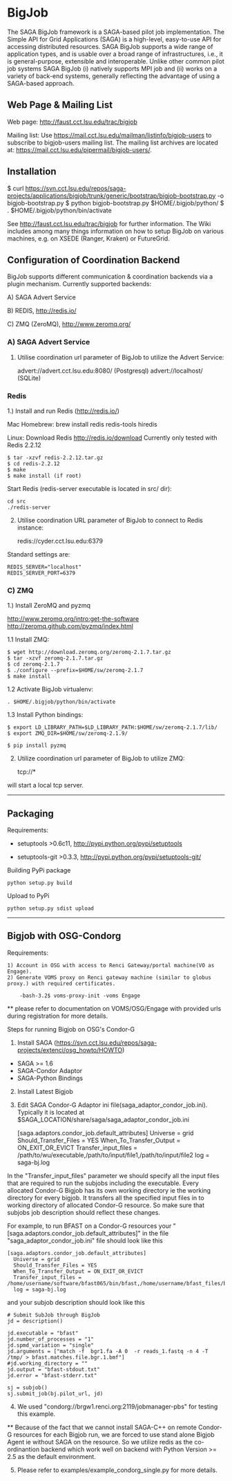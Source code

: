 BigJob  
=============

The SAGA BigJob framework is a SAGA-based pilot job implementation. The  Simple API for Grid Applications (SAGA) is a high-level, easy-to-use API for accessing distributed resources. SAGA BigJob supports a wide range of application types, and is usable over a broad range of infrastructures, i.e., it is general-purpose, extensible and interoperable. Unlike other common pilot job systems SAGA BigJob 
(i) natively supports MPI job and 
(ii) works on a variety of back-end systems, generally reflecting the advantage of using a SAGA-based approach. 



Web Page & Mailing List
-------------

Web page: http://faust.cct.lsu.edu/trac/bigjob

Mailing list:  Use https://mail.cct.lsu.edu/mailman/listinfo/bigjob-users to subscribe to bigjob-users mailing list. The mailing list archives are located at:  https://mail.cct.lsu.edu/pipermail/bigjob-users/.

Installation
-------------

$ curl https://svn.cct.lsu.edu/repos/saga-projects/applications/bigjob/trunk/generic/bootstrap/bigjob-bootstrap.py -o bigjob-bootstrap.py
$ python bigjob-bootstrap.py $HOME/.bigjob/python/
$ . $HOME/.bigjob/python/bin/activate

See http://faust.cct.lsu.edu/trac/bigjob for further information. The Wiki includes among many things information on how to setup BigJob on various machines, e.g. on XSEDE (Ranger, Kraken) or FutureGrid.


Configuration of Coordination Backend
-------------------------------------

BigJob supports different communication & coordination backends via a plugin mechanism.
Currently supported backends:

A) SAGA Advert Service

B) REDIS, http://redis.io/

C) ZMQ (ZeroMQ), http://www.zeromq.org/


### A) SAGA Advert Service

1) Utilise coordination url parameter of BigJob to utilize the Advert Service:

	advert://advert.cct.lsu.edu:8080/ (Postgresql)
	advert://localhost/ (SQLite)


### Redis

1.) Install and run Redis (http://redis.io/)

Mac Homebrew:
	brew install redis redis-tools hiredis

Linux:
Download Redis http://redis.io/download
Currently only tested with Redis 2.2.12

	$ tar -xzvf redis-2.2.12.tar.gz
	$ cd redis-2.2.12
	$ make
	$ make install (if root)


Start Redis (redis-server executable is located in src/ dir):

	cd src
	./redis-server


2) Utilise coordination URL parameter of BigJob to connect to Redis instance:

	redis://cyder.cct.lsu.edu:6379

Standard settings are:

	REDIS_SERVER="localhost"
	REDIS_SERVER_PORT=6379


### C) ZMQ

1.) Install ZeroMQ and pyzmq

http://www.zeromq.org/intro:get-the-software
http://zeromq.github.com/pyzmq/index.html

1.1 Install ZMQ:

	$ wget http://download.zeromq.org/zeromq-2.1.7.tar.gz
	$ tar -xzvf zeromq-2.1.7.tar.gz
	$ cd zeromq-2.1.7
	$ ./configure --prefix=$HOME/sw/zeromq-2.1.7
	$ make install


1.2 Activate BigJob virtualenv:

	. $HOME/.bigjob/python/bin/activate

1.3 Install Python bindings:

	$ export LD_LIBRARY_PATH=$LD_LIBRARY_PATH:$HOME/sw/zeromq-2.1.7/lib/
	$ export ZMQ_DIR=$HOME/sw/zeromq-2.1.9/
	
	$ pip install pyzmq


2) Utilize coordination url parameter of BigJob to utilize ZMQ:

	tcp://*

will start a local tcp server.

---------------------------------------

Packaging
-------------------------------------

Requirements:

*  setuptools >0.6c11, http://pypi.python.org/pypi/setuptools

*  setuptools-git >0.3.3, http://pypi.python.org/pypi/setuptools-git/

Building PyPi package

	python setup.py build

Upload to PyPi

	python setup.py sdist upload


---------------------------------------

Bigjob with OSG-Condorg
-------------------------------------

Requirements:

	1) Account in OSG with access to Renci Gateway/portal machine(VO as Engage).
	2) Generate VOMS proxy on Renci gateway machine (similar to globus proxy.) with required certificates.
		
		-bash-3.2$ voms-proxy-init -voms Engage
		
** please refer to documentation on VOMS/OSG/Engage with provided urls during registration for more details.
		
		
Steps for running Bigjob on OSG's Condor-G

1) Install SAGA (https://svn.cct.lsu.edu/repos/saga-projects/extenci/osg_howto/HOWTO)

* SAGA >= 1.6
* SAGA-Condor Adaptor
* SAGA-Python Bindings 

2) Install Latest Bigjob

3) Edit SAGA Condor-G Adaptor ini file(saga_adaptor_condor_job.ini). 
   Typically it is located at $SAGA_LOCATION/share/saga/saga_adaptor_condor_job.ini

	[saga.adaptors.condor_job.default_attributes]
  	Universe = grid
  	Should_Transfer_Files = YES
  	When_To_Transfer_Output = ON_EXIT_OR_EVICT
  	Transfer_input_files = /path/to/wu/executable,/path/to/input/file1,/path/to/input/file2
  	log = saga-bj.log

In the "Transfer_input_files" parameter we should specify all the input files that are required to run the subjobs
including the executable. Every allocated Condor-G Bigjob has its own working directory ie the working directory for 
every bigjob. It transfers all the specified input files in to working directory of allocated Condor-G resource. 
So make sure that subjobs job description should reflect these changes.

For example, to run BFAST on a Condor-G resources your "[saga.adaptors.condor_job.default_attributes]" in the file
"saga_adaptor_condor_job.ini" file should look like this
	
	[saga.adaptors.condor_job.default_attributes]
	  Universe = grid
	  Should_Transfer_Files = YES
	  When_To_Transfer_Output = ON_EXIT_OR_EVICT
	  Transfer_input_files = /home/username/software/bfast065/bin/bfast,/home/username/bfast_files/bgr1.fa,/home/username/bfast_files/bgr1.fa.nt.1.1.bif,/home/username/bfast_files/bgr1.fa.nt.brg,/home/username/bfast_files/reads_1.fastq,/home/username/bfast_files/bgr1.fa.nt.2.1.bif,/home/username/bfast_files/bgr1.fa.nt.3.1.bif
	  log = saga-bj.log


and your subjob description should look like this 

    # Submit SubJob through BigJob
    jd = description()

    jd.executable = "bfast"
    jd.number_of_processes = "1"
    jd.spmd_variation = "single"
    jd.arguments = ["match -f  bgr1.fa -A 0  -r reads_1.fastq -n 4 -T /tmp/ > bfast.matches.file.bgr.1.bmf"]
    #jd.working_directory = "" 
    jd.output = "bfast-stdout.txt"
    jd.error = "bfast-stderr.txt"

    sj = subjob()
    sj.submit_job(bj.pilot_url, jd)


4) We used "condorg://brgw1.renci.org:2119/jobmanager-pbs" for testing this example.

** Because of the fact that we cannot install SAGA-C++ on remote Condor-G resources for each Bigjob run, we are 
forced to use stand alone Bigjob Agent ie without SAGA on the resource. So we utilize redis as the co-ordinantion backend 
which work well on backend with Python Version >= 2.5 as the default environment.

5) Please refer to examples/example_condorg_single.py for more details.
